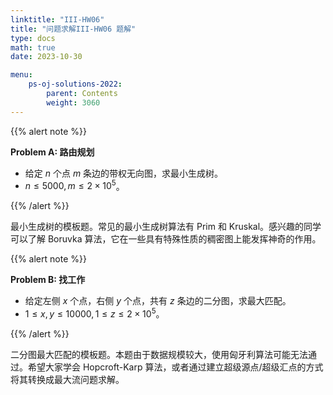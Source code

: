 ```yaml
---
linktitle: "III-HW06"
title: "问题求解III-HW06 题解"
type: docs
math: true
date: 2023-10-30

menu:
    ps-oj-solutions-2022:
        parent: Contents
        weight: 3060
---
```


{{% alert note %}}

**Problem A: 路由规划**

* 给定 $n$ 个点 $m$ 条边的带权无向图，求最小生成树。
* $n\leq 5000, m\leq 2\times 10^5$。

{{% /alert %}}

最小生成树的模板题。常见的最小生成树算法有 Prim 和 Kruskal。感兴趣的同学可以了解 Boruvka 算法，它在一些具有特殊性质的稠密图上能发挥神奇的作用。

{{% alert note %}}

**Problem B: 找工作**

* 给定左侧 $x$ 个点，右侧 $y$ 个点，共有 $z$ 条边的二分图，求最大匹配。
* $1\leq x, y\leq 10000, 1\leq z\leq 2\times 10^5$。

{{% /alert %}}

二分图最大匹配的模板题。本题由于数据规模较大，使用匈牙利算法可能无法通过。希望大家学会 Hopcroft-Karp 算法，或者通过建立超级源点/超级汇点的方式将其转换成最大流问题求解。
